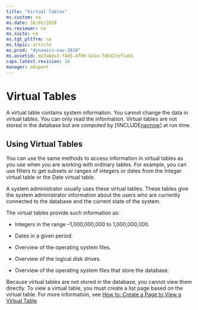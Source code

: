 ```yaml
---
title: "Virtual Tables"
ms.custom: na
ms.date: 10/01/2018
ms.reviewer: na
ms.suite: na
ms.tgt_pltfrm: na
ms.topic: article
ms.prod: "dynamics-nav-2018"
ms.assetid: da3a6da3-f4d5-4f06-ba1e-fd6d21ef1ab1
caps.latest.revision: 16
manager: edupont
---
```

# Virtual Tables
A virtual table contains system information. You cannot change the data in virtual tables. You can only read the information. Virtual tables are not stored in the database but are computed by [!INCLUDE[navnow](includes/navnow_md.md)] at run time.  
  
## Using Virtual Tables  
 You can use the same methods to access information in virtual tables as you use when you are working with ordinary tables. For example, you can use filters to get subsets or ranges of integers or dates from the Integer virtual table or the Date virtual table.  
  
 A system administrator usually uses these virtual tables. These tables give the system administrator information about the users who are currently connected to the database and the current state of the system.  
  
 The virtual tables provide such information as:  
  
-   Integers in the range –1,000,000,000 to 1,000,000,000.  
  
-   Dates in a given period.  
  
-   Overview of the operating system files.  
  
-   Overview of the logical disk drives.  
  
-   Overview of the operating system files that store the database.  
  
 Because virtual tables are not stored in the database, you cannot view them directly. To view a virtual table, you must create a list page based on the virtual table. For more information, see [How to: Create a Page to View a Virtual Table](How-to--Create-a-Page-to-View-a-Virtual-Table.md).